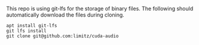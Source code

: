 This repo is using git-lfs for the storage of binary files. The following should automatically download the files during cloning.

```
apt install git-lfs
git lfs install
git clone git@github.com:limitz/cuda-audio
```
